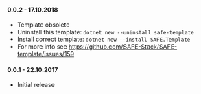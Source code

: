 #### 0.0.2 - 17.10.2018

* Template obsolete
* Uninstall this template: `dotnet new --uninstall safe-template`
* Install correct template: `dotnet new --install SAFE.Template`
* For more info see https://github.com/SAFE-Stack/SAFE-template/issues/159

#### 0.0.1 - 22.10.2017

* Initial release